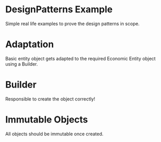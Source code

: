 # DesignPatterns Example 
Simple real life examples to prove the design patterns in scope.

# Adaptation
Basic entity object gets adapted to the required Economic Entity object using a Builder.

# Builder
Responsible to create the object correctly!

# Immutable Objects
All objects should be immutable once created.

